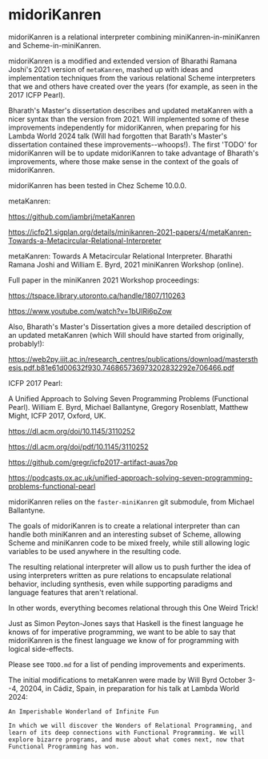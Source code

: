 # midoriKanren

midoriKanren is a relational interpreter combining miniKanren-in-miniKanren and Scheme-in-miniKanren.

midoriKanren is a modified and extended version of Bharathi Ramana Joshi's 2021 version of `metaKanren`, mashed up with ideas and implementation techniques from the various relational Scheme interpreters that we and others have created over the years (for example, as seen in the 2017 ICFP Pearl).

Bharath's Master's dissertation describes and updated metaKanren with a nicer syntax than the version from 2021.  Will implemented some of these improvements independently for midoriKanren, when preparing for his Lambda World 2024 talk (Will had forgotten that Barath's Master's dissertation contained these improvements--whoops!).  The first 'TODO' for midoriKanren will be to update midoriKanren to take advantage of Bharath's improvements, where those make sense in the context of the goals of midoriKanren.

midoriKanren has been tested in Chez Scheme 10.0.0.


metaKanren:

https://github.com/iambrj/metaKanren

https://icfp21.sigplan.org/details/minikanren-2021-papers/4/metaKanren-Towards-a-Metacircular-Relational-Interpreter

metaKanren: Towards A Metacircular Relational Interpreter.
Bharathi Ramana Joshi and William E. Byrd, 2021 miniKanren Workshop (online).

Full paper in the miniKanren 2021 Workshop proceedings:

https://tspace.library.utoronto.ca/handle/1807/110263

https://www.youtube.com/watch?v=1bUIRi6pZow

Also, Bharath's Master's Dissertation gives a more detailed  description of an updated metaKanren (which Will should have started from originally, probably!):

https://web2py.iiit.ac.in/research_centres/publications/download/mastersthesis.pdf.b81e61d00632f930.746865736973202832292e706466.pdf


ICFP 2017 Pearl:

A Unified Approach to Solving Seven Programming Problems (Functional Pearl).
William E. Byrd, Michael Ballantyne, Gregory Rosenblatt, Matthew Might,
ICFP 2017, Oxford, UK.

https://dl.acm.org/doi/10.1145/3110252

https://dl.acm.org/doi/pdf/10.1145/3110252

https://github.com/gregr/icfp2017-artifact-auas7pp

https://podcasts.ox.ac.uk/unified-approach-solving-seven-programming-problems-functional-pearl


midoriKanren relies on the `faster-miniKanren` git submodule, from Michael Ballantyne.


The goals of midoriKanren is to create a relational interpreter than can handle both miniKanren and an interesting subset of Scheme, allowing Scheme and miniKanren code to be mixed freely, while still allowing logic variables to be used anywhere in the resulting code.

The resulting relational interpreter will allow us to push further the idea of using interpreters written as pure relations to encapsulate relational behavior, including synthesis, even while supporting paradigms and language features that aren't relational.

In other words, everything becomes relational through this One Weird Trick!

Just as Simon Peyton-Jones says that Haskell is the finest language he knows of for imperative programming, we want to be able to say that midoriKanren is the finest language we know of for programming with logical side-effects.

Please see `TODO.md` for a list of pending improvements and experiments.

The initial modifications to metaKanren were made by Will Byrd October 3--4, 20204, in Cádiz, Spain, in preparation for his talk at Lambda World 2024:

```
An Imperishable Wonderland of Infinite Fun

In which we will discover the Wonders of Relational Programming, and
learn of its deep connections with Functional Programming. We will
explore bizarre programs, and muse about what comes next, now that
Functional Programming has won.
```
